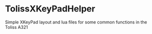 # TolissXKeyPadHelper
Simple XKeyPad layout and lua files for some common functions in the Toliss A321
